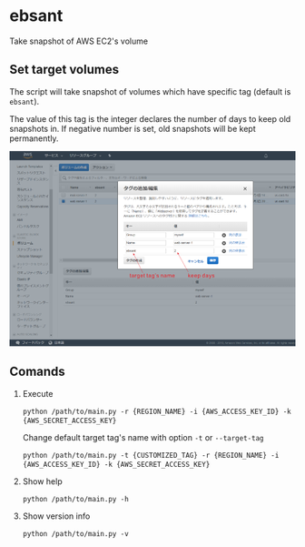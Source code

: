 # ebsant

Take snapshot of AWS EC2's volume

## Set target volumes

The script will take snapshot of volumes which have specific tag (default is `ebsant`).

The value of this tag is the integer declares the number of days to keep old snapshots in. If negative number is set, old snapshots will be kept permanently.

![](./docs/img/set-target-tag.png)

## Comands

1. Execute

    ~~~
    python /path/to/main.py -r {REGION_NAME} -i {AWS_ACCESS_KEY_ID} -k {AWS_SECRET_ACCESS_KEY}
    ~~~

    Change default target tag's name with option `-t` or `--target-tag`

    ~~~
    python /path/to/main.py -t {CUSTOMIZED_TAG} -r {REGION_NAME} -i {AWS_ACCESS_KEY_ID} -k {AWS_SECRET_ACCESS_KEY}
    ~~~

2. Show help

    ~~~
    python /path/to/main.py -h
    ~~~

3. Show version info

    ~~~
    python /path/to/main.py -v
    ~~~
